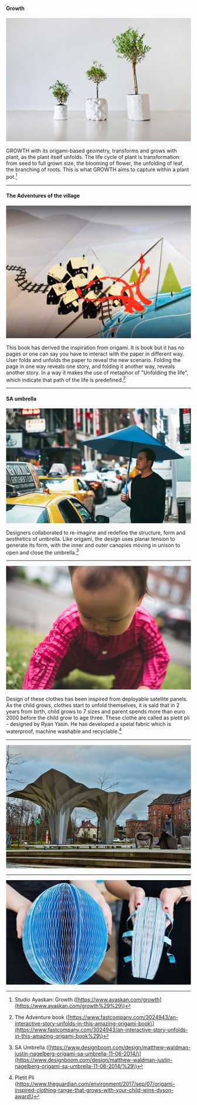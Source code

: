 #### **Growth**

![](/assets/import.png)

GROWTH with its origami-based geometry, transforms and grows with plant, as the plant itself unfolds. The life cycle of plant is transformation: from seed to full grown size, the blooming of flower, the unfolding of leaf, the branching of roots. This is what GROWTH aims to capture within a plant pot.[^1]

---

#### **The Adventures of the village**

![](/assets/import2.png)

This book has derived the inspiration from origami. It is book but it has no pages or one can say you have to interact with the paper in different way. User folds and unfolds the paper to reveal the new scenario. Folding the page in one way reveals one story, and folding it another way, reveals another story. In a way it makes the use of metaphor of "Unfolding the life", which indicate that path of the life is predefined.[^3]

---

#### SA umbrella

![](/assets/import1.png)

Designers collaborated to re-imagine and redefine the structure, form and aesthetics of umbrella. Like origami, the design uses planar tension to generate its form, with the inner and outer canopies moving in unison to open and close the umbrella.[^2]

---

![](/assets/petit-pli-ryan-mario-yasin-design_dezeen_2364_col_18.jpg)

Design of these clothes has been inspired from deployable satellite panels. As the child grows, clothes start to unfold themselves, it is said that in 2 years from birth, child grows to 7 sizes and parent spends more than euro 2000 before the child grow to age three. These clothe are called as pletit pli - designed by Ryan Yasin. He has developed a speial fabric which is waterproof, machine washable and recyclable.[^4]

---

![](/assets/alucobonddesignboom04.jpg)

---

![](/assets/_92472150_dyson3.jpg)

[^1]: Studio Ayaskan: Growth \([https://www.ayaskan.com/growth](https://www.ayaskan.com/growth%29%29\)

[^2]: SA Umbrella \([https://www.designboom.com/design/matthew-waldman-justin-nagelberg-origami-sa-umbrella-11-06-2014/\](https://www.designboom.com/design/matthew-waldman-justin-nagelberg-origami-sa-umbrella-11-06-2014/%29\)

[^3]: The Adventure book \([https://www.fastcompany.com/3024943/an-interactive-story-unfolds-in-this-amazing-origami-book\](https://www.fastcompany.com/3024943/an-interactive-story-unfolds-in-this-amazing-origami-book%29\)

[^4]: Pletit Pli \(https://www.theguardian.com/environment/2017/sep/07/origami-inspired-clothing-range-that-grows-with-your-child-wins-dyson-award\)

